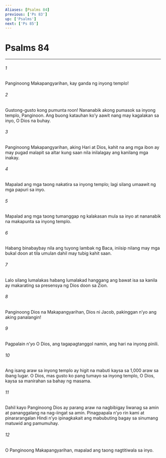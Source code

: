 ```yaml
---
Aliases: [Psalms 84]
previous: ['Ps 83']
up: ['Psalms']
next: ['Ps 85']
---
```

# Psalms 84

***






















###### 1 










Panginoong Makapangyarihan, kay ganda ng inyong templo! 





















###### 2 










Gustong-gusto kong pumunta roon! Nananabik akong pumasok sa inyong templo, Panginoon. Ang buong katauhan koʼy aawit nang may kagalakan sa inyo, O Dios na buhay. 





















###### 3 










Panginoong Makapangyarihan, aking Hari at Dios, kahit na ang mga ibon ay may pugad malapit sa altar kung saan nila inilalagay ang kanilang mga inakay. 





















###### 4 










Mapalad ang mga taong nakatira sa inyong templo; lagi silang umaawit ng mga papuri sa inyo. 





















###### 5 










Mapalad ang mga taong tumanggap ng kalakasan mula sa inyo at nananabik na makapunta sa inyong templo. 





















###### 6 










Habang binabaybay nila ang tuyong lambak ng Baca, iniisip nilang may mga bukal doon at tila umulan dahil may tubig kahit saan. 





















###### 7 










Lalo silang lumalakas habang lumalakad hanggang ang bawat isa sa kanila ay makarating sa presensya ng Dios doon sa Zion. 





















###### 8 










Panginoong Dios na Makapangyarihan, Dios ni Jacob, pakinggan nʼyo ang aking panalangin! 





















###### 9 










Pagpalain nʼyo O Dios, ang tagapagtanggol namin, ang hari na inyong pinili. 





















###### 10 










Ang isang araw sa inyong templo ay higit na mabuti kaysa sa 1,000 araw sa ibang lugar. O Dios, mas gusto ko pang tumayo sa inyong templo, O Dios, kaysa sa manirahan sa bahay ng masama. 





















###### 11 










Dahil kayo Panginoong Dios ay parang araw na nagbibigay liwanag sa amin at pananggalang na nag-iingat sa amin. Pinagpapala nʼyo rin kami at pinararangalan Hindi nʼyo ipinagkakait ang mabubuting bagay sa sinumang matuwid ang pamumuhay. 





















###### 12 










O Panginoong Makapangyarihan, mapalad ang taong nagtitiwala sa inyo.
